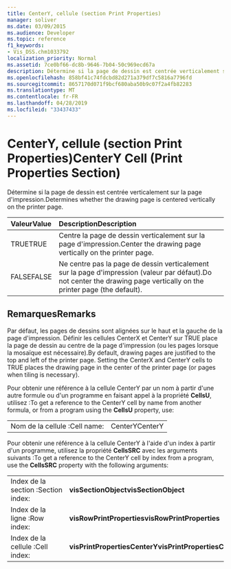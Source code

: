 ```yaml
---
title: CenterY, cellule (section Print Properties)
manager: soliver
ms.date: 03/09/2015
ms.audience: Developer
ms.topic: reference
f1_keywords:
- Vis_DSS.chm1033792
localization_priority: Normal
ms.assetid: 7ce0bf66-dc8b-9646-7b04-50c969ecd67a
description: Détermine si la page de dessin est centrée verticalement sur la page d'impression.
ms.openlocfilehash: 858bf41c74fdcbd82d271a379df7c5816a7796fd
ms.sourcegitcommit: 8657170d071f9bcf680aba50b9c07f2a4fb82283
ms.translationtype: MT
ms.contentlocale: fr-FR
ms.lasthandoff: 04/28/2019
ms.locfileid: "33437433"
---
```

# <a name="centery-cell-print-properties-section"></a><span data-ttu-id="25d4a-103">CenterY, cellule (section Print Properties)</span><span class="sxs-lookup"><span data-stu-id="25d4a-103">CenterY Cell (Print Properties Section)</span></span>

<span data-ttu-id="25d4a-104">Détermine si la page de dessin est centrée verticalement sur la page d'impression.</span><span class="sxs-lookup"><span data-stu-id="25d4a-104">Determines whether the drawing page is centered vertically on the printer page.</span></span> 
  
|<span data-ttu-id="25d4a-105">**Valeur**</span><span class="sxs-lookup"><span data-stu-id="25d4a-105">**Value**</span></span>|<span data-ttu-id="25d4a-106">**Description**</span><span class="sxs-lookup"><span data-stu-id="25d4a-106">**Description**</span></span>|
|:-----|:-----|
| <span data-ttu-id="25d4a-107">TRUE</span><span class="sxs-lookup"><span data-stu-id="25d4a-107">TRUE</span></span>  <br/> | <span data-ttu-id="25d4a-108">Centre la page de dessin verticalement sur la page d'impression.</span><span class="sxs-lookup"><span data-stu-id="25d4a-108">Center the drawing page vertically on the printer page.</span></span>  <br/> |
| <span data-ttu-id="25d4a-109">FALSE</span><span class="sxs-lookup"><span data-stu-id="25d4a-109">FALSE</span></span>  <br/> | <span data-ttu-id="25d4a-110">Ne centre pas la page de dessin verticalement sur la page d'impression (valeur par défaut).</span><span class="sxs-lookup"><span data-stu-id="25d4a-110">Do not center the drawing page vertically on the printer page (the default).</span></span>  <br/> |
   
## <a name="remarks"></a><span data-ttu-id="25d4a-111">Remarques</span><span class="sxs-lookup"><span data-stu-id="25d4a-111">Remarks</span></span>

<span data-ttu-id="25d4a-p101">Par défaut, les pages de dessins sont alignées sur le haut et la gauche de la page d'impression. Définir les cellules CenterX et CenterY sur TRUE place la page de dessin au centre de la page d'impression (ou les pages lorsque la mosaïque est nécessaire).</span><span class="sxs-lookup"><span data-stu-id="25d4a-p101">By default, drawing pages are justified to the top and left of the printer page. Setting the CenterX and CenterY cells to TRUE places the drawing page in the center of the printer page (or pages when tiling is necessary).</span></span> 
  
<span data-ttu-id="25d4a-114">Pour obtenir une référence à la cellule CenterY par un nom à partir d'une autre formule ou d'un programme en faisant appel à la propriété **CellsU**, utilisez :</span><span class="sxs-lookup"><span data-stu-id="25d4a-114">To get a reference to the CenterY cell by name from another formula, or from a program using the **CellsU** property, use:</span></span> 
  
|||
|:-----|:-----|
| <span data-ttu-id="25d4a-115">Nom de la cellule :</span><span class="sxs-lookup"><span data-stu-id="25d4a-115">Cell name:</span></span>  <br/> | <span data-ttu-id="25d4a-116">CenterY</span><span class="sxs-lookup"><span data-stu-id="25d4a-116">CenterY</span></span>  <br/> |
   
<span data-ttu-id="25d4a-117">Pour obtenir une référence à la cellule CenterY à l'aide d'un index à partir d'un programme, utilisez la propriété **CellsSRC** avec les arguments suivants :</span><span class="sxs-lookup"><span data-stu-id="25d4a-117">To get a reference to the CenterY cell by index from a program, use the **CellsSRC** property with the following arguments:</span></span> 
  
|||
|:-----|:-----|
| <span data-ttu-id="25d4a-118">Index de la section :</span><span class="sxs-lookup"><span data-stu-id="25d4a-118">Section index:</span></span>  <br/> |<span data-ttu-id="25d4a-119">**visSectionObject**</span><span class="sxs-lookup"><span data-stu-id="25d4a-119">**visSectionObject**</span></span> <br/> |
| <span data-ttu-id="25d4a-120">Index de la ligne :</span><span class="sxs-lookup"><span data-stu-id="25d4a-120">Row index:</span></span>  <br/> |<span data-ttu-id="25d4a-121">**visRowPrintProperties**</span><span class="sxs-lookup"><span data-stu-id="25d4a-121">**visRowPrintProperties**</span></span> <br/> |
| <span data-ttu-id="25d4a-122">Index de la cellule :</span><span class="sxs-lookup"><span data-stu-id="25d4a-122">Cell index:</span></span>  <br/> |<span data-ttu-id="25d4a-123">**visPrintPropertiesCenterY**</span><span class="sxs-lookup"><span data-stu-id="25d4a-123">**visPrintPropertiesCenterY**</span></span> <br/> |
   

